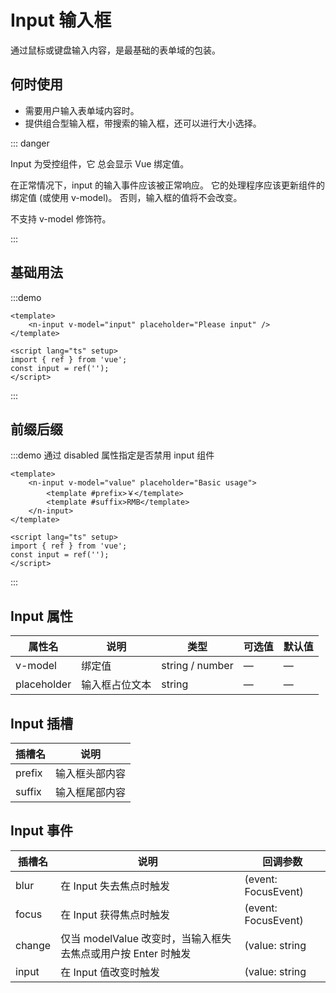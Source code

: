 # Input 输入框

通过鼠标或键盘输入内容，是最基础的表单域的包装。

## 何时使用

<ul>
<li>需要用户输入表单域内容时。</li>
<li>提供组合型输入框，带搜索的输入框，还可以进行大小选择。</li>
</ul>

::: danger

Input 为受控组件，它 总会显示 Vue 绑定值。

在正常情况下，input 的输入事件应该被正常响应。 它的处理程序应该更新组件的绑定值 (或使用 v-model)。 否则，输入框的值将不会改变。

不支持 v-model 修饰符。

:::

## 基础用法

:::demo

```vue
<template>
    <n-input v-model="input" placeholder="Please input" />
</template>

<script lang="ts" setup>
import { ref } from 'vue';
const input = ref('');
</script>
```

:::

## 前缀后缀

:::demo 通过 disabled 属性指定是否禁用 input 组件

```vue
<template>
    <n-input v-model="value" placeholder="Basic usage">
        <template #prefix>￥</template>
        <template #suffix>RMB</template>
    </n-input>
</template>

<script lang="ts" setup>
import { ref } from 'vue';
const input = ref('');
</script>
```

:::

## Input 属性

| 属性名      | 说明           | 类型            | 可选值 | 默认值 |
| ----------- | -------------- | --------------- | ------ | ------ |
| v-model     | 绑定值         | string / number | —      | —      |
| placeholder | 输入框占位文本 | string          | —      | —      |

## Input 插槽

| 插槽名 | 说明           |
| ------ | -------------- |
| prefix | 输入框头部内容 |
| suffix | 输入框尾部内容 |

## Input 事件

| 插槽名 | 说明                                                          | 回调参数            |
| ------ | ------------------------------------------------------------- | ------------------- |
| blur   | 在 Input 失去焦点时触发                                       | (event: FocusEvent) |
| focus  | 在 Input 获得焦点时触发                                       | (event: FocusEvent) |
| change | 仅当 modelValue 改变时，当输入框失去焦点或用户按 Enter 时触发 | (value: string      | number) |
| input  | 在 Input 值改变时触发                                         | (value: string      | number) |
